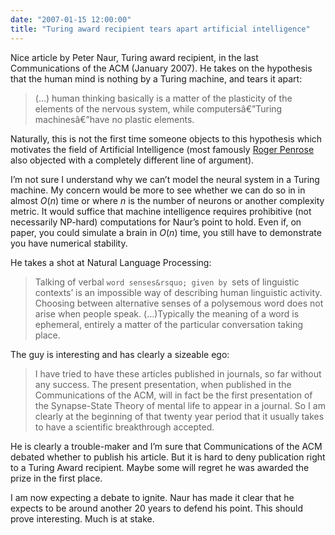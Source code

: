 ```yaml
---
date: "2007-01-15 12:00:00"
title: "Turing award recipient tears apart artificial intelligence"
---
```




Nice article by Peter Naur, Turing award recipient, in the last Communications of the ACM (January 2007). He takes on the hypothesis that the human mind is nothing by a Turing machine, and tears it apart:

> (&hellip;) human thinking basically is a matter of the plasticity of the elements of the nervous system, while computersâ€”Turing machinesâ€”have no plastic elements.

Naturally, this is not the first time someone objects to this hypothesis which motivates the field of Artificial Intelligence (most famously [Roger Penrose](https://en.wikipedia.org/wiki/Roger_Penrose) also objected with a completely different line of argument).

I&rsquo;m not sure I understand why we can&rsquo;t model the neural system in a Turing machine. My concern would be more to see whether we can do so in in almost <em>O</em>(<em>n</em>) time or where _n_ is the number of neurons or another complexity metric. It would suffice that machine intelligence requires prohibitive (not necessarily NP-hard) computations for Naur&rsquo;s point to hold. Even if, on paper, you could simulate a brain in <em>O</em>(<em>n</em>) time, you still have to demonstrate you have numerical stability.

He takes a shot at Natural Language Processing:

> Talking of verbal `word senses&rsquo; given by `sets of linguistic contexts&rsquo; is an impossible way of describing human linguistic activity. Choosing between alternative senses of a polysemous word does not arise when people speak. (&hellip;)Typically the meaning of a word is ephemeral, entirely a matter of the particular conversation taking place.


The guy is interesting and has clearly a sizeable ego:

>I have tried to have these articles published in journals, so far without any success. The present presentation, when published in the Communications of the ACM, will in fact be the first presentation of the Synapse-State Theory of mental life to appear in a journal. So I am clearly at the beginning of that twenty year period that it usually takes to have a scientific breakthrough accepted.


He is clearly a trouble-maker and I&rsquo;m sure that Communications of the ACM debated whether to publish his article. But it is hard to deny publication right to a Turing Award recipient. Maybe some will regret he was awarded the prize in the first place.

I am now expecting a debate to ignite. Naur has made it clear that he expects to be around another 20 years to defend his point. This should prove interesting. Much is at stake.


